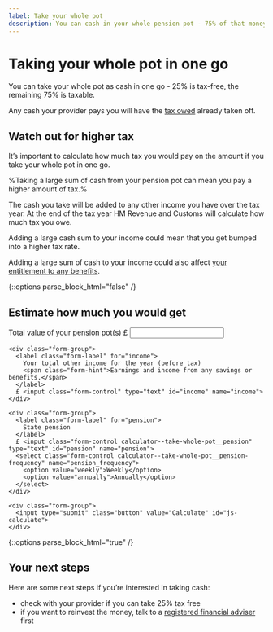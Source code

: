 ```yaml
---
label: Take your whole pot
description: You can cash in your whole pension pot - 75% of that money is taxable.
---
```


<div class="circle circle--m circle--take-cash"></div>

# Taking your whole pot in one go

You can take your whole pot as cash in one go - 25% is tax-free, the remaining 75% is taxable.

Any cash your provider pays you will have the [tax owed](/tax) already taken off.

## Watch out for higher tax

It’s important to calculate how much tax you would pay on the amount if you take your whole pot in one go.

%Taking a large sum of cash from your pension pot can mean you pay a higher amount of tax.%

The cash you take will be added to any other income you have over the tax year.  At the end of the tax year HM Revenue and Customs will calculate how much tax you owe.

Adding a large cash sum to your income could mean that you get bumped into a higher tax rate.

Adding a large sum of cash to your income could also affect [your entitlement to any benefits](/benefits).

{::options parse_block_html="false" /}
<div class="calculator calculator--in-article js-take-whole-pot-calculator">
  <h2>Estimate how much you would get</h2>

  <form action="/take-whole-pot/results#estimate-how-much" method="get">
    <div class="form-group">
      <label class="form-label" for="pot">
        Total value of your pension pot(s)
      </label>
      £ <input class="form-control" type="text" id="pot" name="pot">
    </div>

    <div class="form-group">
      <label class="form-label" for="income">
        Your total other income for the year (before tax)
        <span class="form-hint">Earnings and income from any savings or benefits.</span>
      </label>
      £ <input class="form-control" type="text" id="income" name="income">
    </div>

    <div class="form-group">
      <label class="form-label" for="pension">
        State pension
      </label>
      £ <input class="form-control calculator--take-whole-pot__pension" type="text" id="pension" name="pension">
      <select class="form-control calculator--take-whole-pot__pension-frequency" name="pension_frequency">
        <option value="weekly">Weekly</option>
        <option value="annually">Annually</option>
      </select>
    </div>

    <div class="form-group">
      <input type="submit" class="button" value="Calculate" id="js-calculate">
    </div>
  </form>
</div>
{::options parse_block_html="true" /}

## Your next steps

Here are some next steps if you’re interested in taking cash:

- check with your provider if you can take 25% tax free
- if you want to reinvest the money, talk to a [registered financial adviser](http://www.fca.org.uk/register) first
